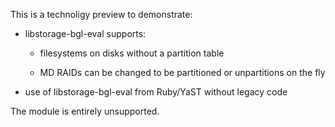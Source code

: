 
This is a technoligy preview to demonstrate:

- libstorage-bgl-eval supports:

  * filesystems on disks without a partition table

  * MD RAIDs can be changed to be partitioned or unpartitions on the fly

- use of libstorage-bgl-eval from Ruby/YaST without legacy code

The module is entirely unsupported.

